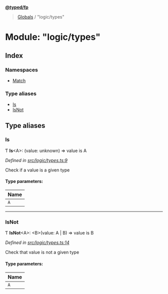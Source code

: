 **[@typed/fp](../README.md)**

> [Globals](../globals.md) / "logic/types"

# Module: "logic/types"

## Index

### Namespaces

* [Match](_logic_types_.match.md)

### Type aliases

* [Is](_logic_types_.md#is)
* [IsNot](_logic_types_.md#isnot)

## Type aliases

### Is

Ƭ  **Is**\<A>: (value: unknown) => value is A

*Defined in [src/logic/types.ts:9](https://github.com/TylorS/typed-fp/blob/f129829/src/logic/types.ts#L9)*

Check if a value is a given type

#### Type parameters:

Name |
------ |
`A` |

___

### IsNot

Ƭ  **IsNot**\<A>: \<B>(value: A \| B) => value is B

*Defined in [src/logic/types.ts:14](https://github.com/TylorS/typed-fp/blob/f129829/src/logic/types.ts#L14)*

Check that value is not a given type

#### Type parameters:

Name |
------ |
`A` |
